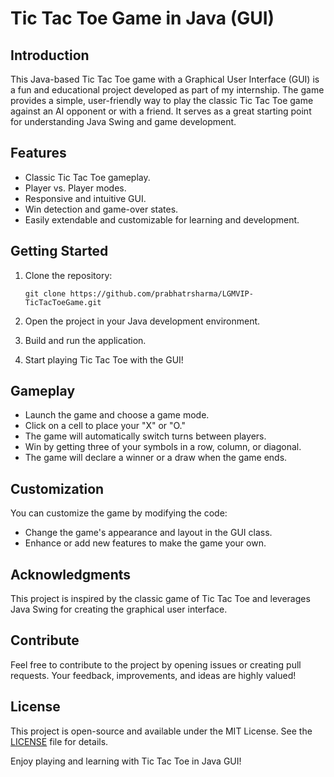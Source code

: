# Tic Tac Toe Game in Java (GUI)

## Introduction

This Java-based Tic Tac Toe game with a Graphical User Interface (GUI) is a fun and educational project developed as part of my internship. The game provides a simple, user-friendly way to play the classic Tic Tac Toe game against an AI opponent or with a friend. It serves as a great starting point for understanding Java Swing and game development.

## Features

- Classic Tic Tac Toe gameplay.
- Player vs. Player modes.
- Responsive and intuitive GUI.
- Win detection and game-over states.
- Easily extendable and customizable for learning and development.

## Getting Started

1. Clone the repository:

   ```shell
   git clone https://github.com/prabhatrsharma/LGMVIP-TicTacToeGame.git
   ```

2. Open the project in your Java development environment.

3. Build and run the application.

4. Start playing Tic Tac Toe with the GUI!

## Gameplay

- Launch the game and choose a game mode.
- Click on a cell to place your "X" or "O."
- The game will automatically switch turns between players.
- Win by getting three of your symbols in a row, column, or diagonal.
- The game will declare a winner or a draw when the game ends.

## Customization

You can customize the game by modifying the code:

- Change the game's appearance and layout in the GUI class.
- Enhance or add new features to make the game your own.

## Acknowledgments

This project is inspired by the classic game of Tic Tac Toe and leverages Java Swing for creating the graphical user interface.

## Contribute

Feel free to contribute to the project by opening issues or creating pull requests. Your feedback, improvements, and ideas are highly valued!

## License

This project is open-source and available under the MIT License. See the [LICENSE](LICENSE) file for details.

Enjoy playing and learning with Tic Tac Toe in Java GUI!